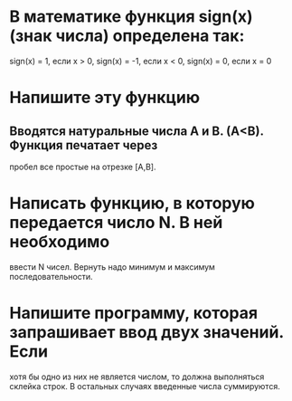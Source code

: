
# В математике функция sign(x) (знак числа) определена так:
sign(x) = 1, если x > 0,
sign(x) = -1, если x < 0,
sign(x) = 0, если x = 0
# Напишите эту функцию
## Вводятся натуральные числа A и B. (A<B). Функция печатает через
пробел все простые на отрезке [A,B].
# Написать функцию, в которую передается число N. В ней необходимо
ввести N чисел. Вернуть надо минимум и максимум
последовательности.
# Напишите программу, которая запрашивает ввод двух значений. Если
хотя бы одно из них не является числом, то должна выполняться
склейка строк. В остальных случаях введенные числа суммируются.

